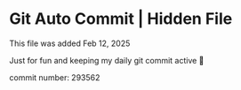 # Git Auto Commit | Hidden File

This file was added Feb 12, 2025

Just for fun and keeping my daily git commit active 🤪

commit number: 293562
